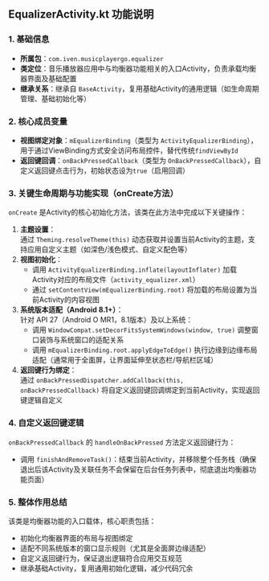 ## EqualizerActivity.kt 功能说明

### 1. 基础信息
- **所属包**：`com.iven.musicplayergo.equalizer`
- **类定位**：音乐播放器应用中与均衡器功能相关的入口Activity，负责承载均衡器界面及基础配置
- **继承关系**：继承自 `BaseActivity`，复用基础Activity的通用逻辑（如生命周期管理、基础初始化等）


### 2. 核心成员变量
- **视图绑定对象**：`mEqualizerBinding`（类型为 `ActivityEqualizerBinding`），用于通过ViewBinding方式安全访问布局控件，替代传统`findViewById`
- **返回键回调**：`onBackPressedCallback`（类型为 `OnBackPressedCallback`），自定义返回键点击行为，初始状态设为`true`（启用回调）


### 3. 关键生命周期与功能实现（onCreate方法）
`onCreate` 是Activity的核心初始化方法，该类在此方法中完成以下关键操作：
1. **主题设置**：  
   通过 `Theming.resolveTheme(this)` 动态获取并设置当前Activity的主题，支持应用自定义主题（如深色/浅色模式、自定义配色等）
2. **视图初始化**：  
   - 调用 `ActivityEqualizerBinding.inflate(layoutInflater)` 加载Activity对应的布局文件（`activity_equalizer.xml`）
   - 通过 `setContentView(mEqualizerBinding.root)` 将加载的布局设置为当前Activity的内容视图
3. **系统版本适配（Android 8.1+）**：  
   针对 API 27（Android O MR1，8.1版本）及以上系统：
   - 调用 `WindowCompat.setDecorFitsSystemWindows(window, true)` 调整窗口装饰与系统窗口的适配关系
   - 调用 `mEqualizerBinding.root.applyEdgeToEdge()` 执行边缘到边缘布局适配（通常用于全面屏，让界面延伸至状态栏/导航栏区域）
4. **返回键行为绑定**：  
   通过 `onBackPressedDispatcher.addCallback(this, onBackPressedCallback)` 将自定义返回键回调绑定到当前Activity，实现返回键逻辑自定义


### 4. 自定义返回键逻辑
`onBackPressedCallback` 的 `handleOnBackPressed` 方法定义返回键行为：  
- 调用 `finishAndRemoveTask()`：结束当前Activity，并移除整个任务栈（确保退出后该Activity及关联任务不会保留在后台任务列表中，彻底退出均衡器功能页面）


### 5. 整体作用总结
该类是均衡器功能的入口载体，核心职责包括：
- 初始化均衡器界面的布局与视图绑定
- 适配不同系统版本的窗口显示规则（尤其是全面屏边缘适配）
- 自定义返回键行为，保证退出逻辑符合应用交互规范
- 继承基础Activity，复用通用初始化逻辑，减少代码冗余
